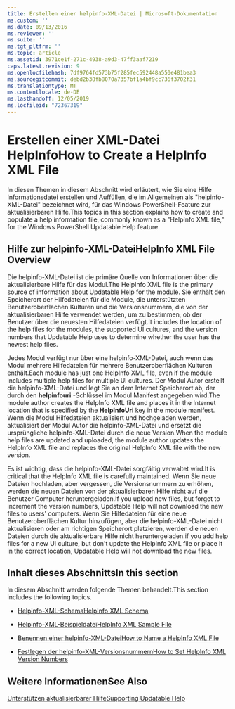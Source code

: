 ```yaml
---
title: Erstellen einer helpinfo-XML-Datei | Microsoft-Dokumentation
ms.custom: ''
ms.date: 09/13/2016
ms.reviewer: ''
ms.suite: ''
ms.tgt_pltfrm: ''
ms.topic: article
ms.assetid: 3971ce1f-271c-4938-a9d3-47ff3aaf7219
caps.latest.revision: 9
ms.openlocfilehash: 7df9764fd573b75f285fec592448a550e481bea3
ms.sourcegitcommit: debd2b38fb8070a7357bf1a4bf9cc736f3702f31
ms.translationtype: MT
ms.contentlocale: de-DE
ms.lasthandoff: 12/05/2019
ms.locfileid: "72367319"
---
```

# <a name="how-to-create-a-helpinfo-xml-file"></a><span data-ttu-id="1a85d-102">Erstellen einer XML-Datei HelpInfo</span><span class="sxs-lookup"><span data-stu-id="1a85d-102">How to Create a HelpInfo XML File</span></span>

<span data-ttu-id="1a85d-103">In diesen Themen in diesem Abschnitt wird erläutert, wie Sie eine Hilfe Informationsdatei erstellen und Auffüllen, die im Allgemeinen als "helpinfo-XML-Datei" bezeichnet wird, für das Windows PowerShell-Feature zur aktualisierbaren Hilfe.</span><span class="sxs-lookup"><span data-stu-id="1a85d-103">This topics in this section explains how to create and populate a help information file, commonly known as a "HelpInfo XML file," for the Windows PowerShell Updatable Help feature.</span></span>

## <a name="helpinfo-xml-file-overview"></a><span data-ttu-id="1a85d-104">Hilfe zur helpinfo-XML-Datei</span><span class="sxs-lookup"><span data-stu-id="1a85d-104">HelpInfo XML File Overview</span></span>

<span data-ttu-id="1a85d-105">Die helpinfo-XML-Datei ist die primäre Quelle von Informationen über die aktualisierbare Hilfe für das Modul.</span><span class="sxs-lookup"><span data-stu-id="1a85d-105">The HelpInfo XML file is the primary source of information about Updatable Help for the module.</span></span> <span data-ttu-id="1a85d-106">Sie enthält den Speicherort der Hilfedateien für die Module, die unterstützten Benutzeroberflächen Kulturen und die Versionsnummern, die von der aktualisierbaren Hilfe verwendet werden, um zu bestimmen, ob der Benutzer über die neuesten Hilfedateien verfügt.</span><span class="sxs-lookup"><span data-stu-id="1a85d-106">It includes the location of the help files for the modules, the supported UI cultures, and the version numbers that Updatable Help uses to determine whether the user has the newest help files.</span></span>

<span data-ttu-id="1a85d-107">Jedes Modul verfügt nur über eine helpinfo-XML-Datei, auch wenn das Modul mehrere Hilfedateien für mehrere Benutzeroberflächen Kulturen enthält.</span><span class="sxs-lookup"><span data-stu-id="1a85d-107">Each module has just one HelpInfo XML file, even if the module includes multiple help files for multiple UI cultures.</span></span> <span data-ttu-id="1a85d-108">Der Modul Autor erstellt die helpinfo-XML-Datei und legt Sie an dem Internet Speicherort ab, der durch den **helpinfouri** -Schlüssel im Modul Manifest angegeben wird.</span><span class="sxs-lookup"><span data-stu-id="1a85d-108">The module author creates the HelpInfo XML file and places it in the Internet location that is specified by the **HelpInfoUri** key in the module manifest.</span></span> <span data-ttu-id="1a85d-109">Wenn die Modul Hilfedateien aktualisiert und hochgeladen werden, aktualisiert der Modul Autor die helpinfo-XML-Datei und ersetzt die ursprüngliche helpinfo-XML-Datei durch die neue Version.</span><span class="sxs-lookup"><span data-stu-id="1a85d-109">When the module help files are updated and uploaded, the module author updates the HelpInfo XML file and replaces the original HelpInfo XML file with the new version.</span></span>

<span data-ttu-id="1a85d-110">Es ist wichtig, dass die helpinfo-XML-Datei sorgfältig verwaltet wird.</span><span class="sxs-lookup"><span data-stu-id="1a85d-110">It is critical that the HelpInfo XML file is carefully maintained.</span></span> <span data-ttu-id="1a85d-111">Wenn Sie neue Dateien hochladen, aber vergessen, die Versionsnummern zu erhöhen, werden die neuen Dateien von der aktualisierbaren Hilfe nicht auf die Benutzer Computer heruntergeladen.</span><span class="sxs-lookup"><span data-stu-id="1a85d-111">If you upload new files, but forget to increment the version numbers, Updatable Help will not download the new files to users' computers.</span></span> <span data-ttu-id="1a85d-112">Wenn Sie Hilfedateien für eine neue Benutzeroberflächen Kultur hinzufügen, aber die helpinfo-XML-Datei nicht aktualisieren oder am richtigen Speicherort platzieren, werden die neuen Dateien durch die aktualisierbare Hilfe nicht heruntergeladen.</span><span class="sxs-lookup"><span data-stu-id="1a85d-112">if you add help files for a new UI culture, but don't update the HelpInfo XML file or place it in the correct location, Updatable Help will not download the new files.</span></span>

## <a name="in-this-section"></a><span data-ttu-id="1a85d-113">Inhalt dieses Abschnitts</span><span class="sxs-lookup"><span data-stu-id="1a85d-113">In this section</span></span>

<span data-ttu-id="1a85d-114">In diesem Abschnitt werden folgende Themen behandelt.</span><span class="sxs-lookup"><span data-stu-id="1a85d-114">This section includes the following topics.</span></span>

- [<span data-ttu-id="1a85d-115">Helpinfo-XML-Schema</span><span class="sxs-lookup"><span data-stu-id="1a85d-115">HelpInfo XML Schema</span></span>](./helpinfo-xml-schema.md)

- [<span data-ttu-id="1a85d-116">Helpinfo-XML-Beispieldatei</span><span class="sxs-lookup"><span data-stu-id="1a85d-116">HelpInfo XML Sample File</span></span>](./helpinfo-xml-sample-file.md)

- [<span data-ttu-id="1a85d-117">Benennen einer helpinfo-XML-Datei</span><span class="sxs-lookup"><span data-stu-id="1a85d-117">How to Name a HelpInfo XML File</span></span>](./how-to-name-a-helpinfo-xml-file.md)

- [<span data-ttu-id="1a85d-118">Festlegen der helpinfo-XML-Versionsnummern</span><span class="sxs-lookup"><span data-stu-id="1a85d-118">How to Set HelpInfo XML Version Numbers</span></span>](./how-to-set-helpinfo-xml-version-numbers.md)

## <a name="see-also"></a><span data-ttu-id="1a85d-119">Weitere Informationen</span><span class="sxs-lookup"><span data-stu-id="1a85d-119">See Also</span></span>

[<span data-ttu-id="1a85d-120">Unterstützen aktualisierbarer Hilfe</span><span class="sxs-lookup"><span data-stu-id="1a85d-120">Supporting Updatable Help</span></span>](./supporting-updatable-help.md)